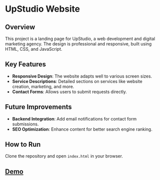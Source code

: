 # UpStudio Website

## Overview
This project is a landing page for UpStudio, a web development and digital marketing agency. The design is professional and responsive, built using HTML, CSS, and JavaScript.

## Key Features
- **Responsive Design**: The website adapts well to various screen sizes.
- **Service Descriptions**: Detailed sections on services like website creation, marketing, and more.
- **Contact Forms**: Allows users to submit requests directly.

## Future Improvements
- **Backend Integration**: Add email notifications for contact form submissions.
- **SEO Optimization**: Enhance content for better search engine ranking.

## How to Run
Clone the repository and open `index.html` in your browser.

## [Demo](https://barister.github.io/upstudio/dist)